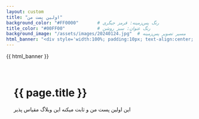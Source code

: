 ```yaml
---
layout: custom
title: "اولین پست من"
background_color: "#FF0000"       # رنگ پس‌زمینه: قرمز جیگری
title_color: "#00FF00"            # رنگ عنوان: سبز روشن
background_image: "/assets/images/20240124.jpg"  # مسیر تصویر پس‌زمینه
html_banner: "<div style='width:100%; padding:10px; text-align:center; background:#ddd; margin-bottom:20px;'>بنر HTML سفارشی شما</div>"
---
```


<!-- استفاده از HTML در داخل فایل مارک‌داون برای اعمال استایل‌ها و افزودن بنر -->

{{ html_banner }}

<div style="background-color: {{ page.background_color }};
            background-image: url('{{ page.background_image }}');
            background-size: cover;
            padding: 20px;">
  <h1 style="color: {{ page.title_color }};">{{ page.title }}</h1>
  <p>این اولین پست من و ثابت میکنه این وبلاگ مقیاس پذیر</p>
</div>
